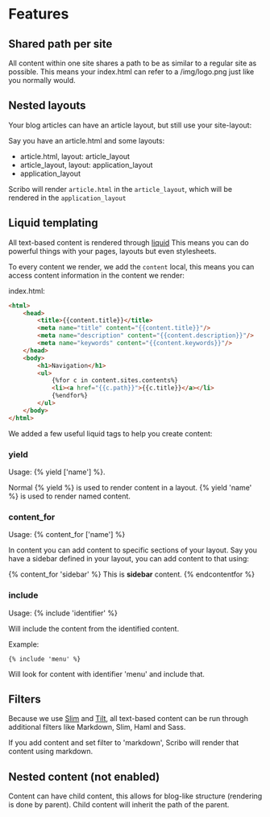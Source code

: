 # Features
## Shared path per site
All content within one site shares a path to be as similar to a regular site as possible.
This means your index.html can refer to a /img/logo.png just like you normally would.

## Nested layouts
Your blog articles can have an article layout, but still use your site-layout:

Say you have an article.html and some layouts:

- article.html, layout: article_layout
- article_layout, layout: application_layout
- application_layout

Scribo will render `article.html` in the `article_layout`, which will be rendered in the `application_layout`

## Liquid templating
All text-based content is rendered through [liquid](http://liquidmarkup.org)
This means you can do powerful things with your pages, layouts but even stylesheets.

To every content we render, we add the `content` local, this means you can access content information in the content we render:

index.html:

```html
<html>
    <head>
        <title>{{content.title}}</title>
        <meta name="title" content="{{content.title}}"/>
        <meta name="description" content="{{content.description}}"/>
        <meta name="keywords" content="{{content.keywords}}"/>
    </head>
    <body>
        <h1>Navigation</h1>
        <ul>
            {%for c in content.sites.contents%}
            <li><a href="{{c.path}}">{{c.title}}</a></li>
            {%endfor%}
        </ul>    
    </body>
</html>
```

We added a few useful liquid tags to help you create content:

### yield

Usage: {% yield ['name'] %}.

Normal {% yield %} is used to render content in a layout. {% yield 'name' %} is used to render named content.

### content_for

Usage: {% content_for ['name'] %}

In content you can add content to specific sections of your layout.
Say you have a sidebar defined in your layout, you can add content to that using:

{% content_for 'sidebar' %}
This is <b>sidebar</b> content.
{% endcontentfor %}

### include

Usage: {% include 'identifier' %} 

Will include the content from the identified content.

Example:

```
{% include 'menu' %}
```

Will look for content with identifier 'menu' and include that.


## Filters
Because we use [Slim](http://slim-lang.com) and [Tilt](https://github.com/rtomayko/tilt), all text-based content can be run through additional filters like Markdown, Slim, Haml and Sass. 

If you add content and set filter to 'markdown', Scribo will render that content using markdown.

## Nested content (not enabled)
Content can have child content, this allows for blog-like structure (rendering is done by parent).
Child content will inherit the path of the parent.
